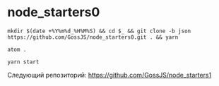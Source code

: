 # node_starters0

`mkdir $(date +%Y%m%d_%H%M%S) && cd $_ && git clone -b json https://github.com/GossJS/node_starters0.git . && yarn`

`atom .`

`yarn start`


Следующий репозиторий: https://github.com/GossJS/node_starters1
